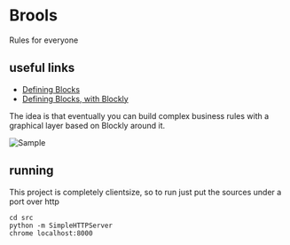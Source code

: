 Brools
======

Rules for everyone

useful links
------------

- [Defining Blocks](https://code.google.com/p/blockly/wiki/DefiningBlocks)
- [Defining Blocks, with Blockly](https://blockly-demo.appspot.com/static/apps/blockfactory/index.html)

The idea is that eventually you can build complex business rules with a graphical layer based on Blockly around it.

![Sample](http://puu.sh/bNLUi/89c3e51bfa.png)

running
-------

This project is completely clientsize, so to run just put the sources under a port over http

    cd src
    python -m SimpleHTTPServer
    chrome localhost:8000